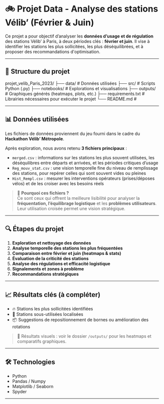 # 🚲 Projet Data - Analyse des stations Vélib’ (Février & Juin)

Ce projet a pour objectif d’analyser les **données d’usage et de régulation** des stations Vélib’ à Paris, à deux périodes clés : **février et juin**. Il vise à identifier les stations les plus sollicitées, les plus déséquilibrées, et à proposer des recommandations d'optimisation.

---

## 📁 Structure du projet
projet_velib_Paris_2023/
├── data/ # Données utilisées 
├── src/ # Scripts Python (.py) 
├── notebooks/ # Explorations et visualisations
├── outputs/ # Graphiques générés (heatmaps, plots, etc.)
├── requirements.txt # Librairies nécessaires pour exécuter le projet
└── README.md # 


---

## 📊 Données utilisées

Les fichiers de données proviennent du jeu fourni dans le cadre du **Hackathon Vélib’ Métropole**.

Après exploration, nous avons retenu **3 fichiers principaux** :

- `merged.csv` : informations sur les stations les plus souvent utilisées, les déséquilibres entre départs et arrivées, et les périodes critiques d’usage
- `Reg_mouv_stat.csv` : une vision temporelle fine du niveau de remplissage des stations, pour repérer celles qui sont souvent vides ou pleines  
- `Hist_Rempl.csv` : mesurer les interventions opérateurs (prises/déposes vélos) et de les croiser avec les besoins réels 

> 📌 **Pourquoi ces fichiers ?**  
> Ce sont ceux qui offrent la meilleure lisibilité pour analyser la **fréquentation, l’équilibrage logistique** et les **problèmes utilisateurs**. Leur utilisation croisée permet une vision stratégique.

---

## 🔍 Étapes du projet

1. **Exploration et nettoyage des données**
2. **Analyse temporelle des stations les plus fréquentées**
3. **Comparaison entre février et juin (heatmaps & stats)**
4. **Évaluation de la criticité des stations**
5. **Analyse des régulations et efficacité logistique**
6. **Signalements et zones à problème**
7. **Recommandations stratégiques**

---

## 📈 Résultats clés (à compléter)

- 🔥 Stations les plus sollicitées identifiées
- 🧊 Stations sous-utilisées localisées
- 📦 Suggestions de repositionnement de bornes ou amélioration des rotations

> 🧠 Résultats visuels : voir le dossier `/outputs/` pour les heatmaps et comparatifs graphiques.

---

## 🛠️ Technologies

- Python
- Pandas / Numpy
- Matplotlib / Seaborn
- Spyder

---
